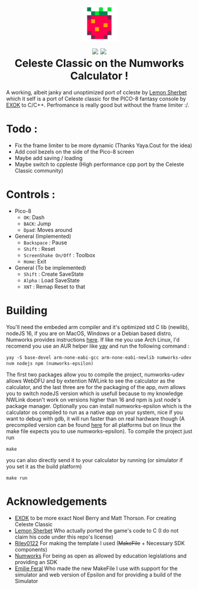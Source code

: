 <h1 align="center">
    <br>
    <img src="repoIcon.png" alt="App Logo" height="100"/>
    <br>
    <img src="https://img.shields.io/github/license/BenchatonDev/Celeste-Numworks"/>
    <img src="https://img.shields.io/github/downloads/BenchatonDev/Celeste-Numworks/latest/total"/>
    <br>
    Celeste Classic on the Numworks Calculator !
</h1>

A working, albeit janky and unoptimized port of ccleste by [Lemon Sherbet](https://github.com/lemon-sherbet/) which it self is a port of Celeste classic for the PICO-8 fantasy console by [EXOK](https://github.com/EXOK) to C/C++. Perfromance is really good but without the frame limiter :/.

# Todo :
- Fix the frame limiter to be more dynamic (Thanks Yaya.Cout for the idea)
- Add cool bezels on the side of the Pico-8 screen
- Maybe add saving / loading
- Maybe switch to cppleste (High performance cpp port by the Celeste Classic community)

# Controls :
- Pico-8
  - `OK`: Dash
  - `BACK`: Jump
  - `Dpad`: Moves around
- General (Implemented)
  - `Backspace` : Pause
  - `Shift` : Reset
  - `ScreenShake On/Off` : Toolbox
  - `Home`: Exit
- General (To be implemented)
  - `Shift` : Create SaveState
  - `Alpha` : Load SaveState
  - `XNT` : Remap Reset to that

# Building
You'll need the embeded arm compiler and it's optimized std C lib (newlib), nodeJS 16, if you are on MacOS, Windows or a Debian based distro, Numworks provides instructions [here](https://www.numworks.com/engineering/software/build/). If like me you use Arch Linux, I'd recomend you use an AUR helper like [yay](https://github.com/Jguer/yay) and run the following command :
```
yay -S base-devel arm-none-eabi-gcc arm-none-eabi-newlib numworks-udev nvm nodejs npm (numworks-epsilon)
```
The first two packages allow you to compile the project, numworks-udev allows WebDFU and by extention NWLink to see the calculator as the calculator, and the last three are for the packaging of the app, nvm allows you to switch nodeJS version which is usefull because to my knowledge NWLink doesn't work on versions higher than 16 and npm is just node's package manager. Optionally you can install numworks-epsilon which is the calculator os compiled to run as a native app on your system, nice if you want to debug with gdb, it will run faster than on real hardware though (A precompiled version can be found [here](https://github.com/emilie-feral/rpn-app/raw/refs/heads/main/epsilon_simulators.zip) for all platforms but on linux the make file expects you to use numworks-epsilon).
To compile the project just run
```
make
```
you can also directly send it to your calculator by running (or simulator if you set it as the build platform)
```
make run
```

# Acknowledgements
- [EXOK](https://github.com/EXOK) to be more exact Noel Berry and Matt Thorson. For creating Celeste Classic
- [Lemon Sherbet](https://github.com/lemon-sherbet/) Who actually ported the game's code to C (I do not claim his code under this repo's license)
- [Riley0122](https://github.com/riley0122/) For making the template I used (~~MakeFile~~ + Necessary SDK components)
- [Numworks](https://github.com/numworks/) For being as open as allowed by education legislations and providing an SDK
- [Emilie Feral](https://github.com/emilie-feral) Who made the new MakeFile I use with support for the simulator and web version of Epsilon and for providing a build of the Simulator

